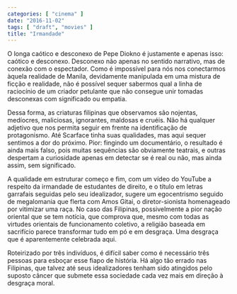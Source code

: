 ```yaml
---
categories: [ "cinema" ]
date: "2016-11-02"
tags: [ "draft", "movies" ]
title: "Irmandade"
---
```

O longa caótico e desconexo de Pepe Diokno é justamente e apenas isso: caótico e desconexo. Desconexo não apenas no sentido narrativo, mas de conexão com o espectador. Como é impossível para nós nos conectarmos àquela realidade de Manila, devidamente manipulada em uma mistura de ficção e realidade, não é possível sequer sabermos qual a linha de raciocínio de um criador petulante que não consegue unir tomadas desconexas com significado ou empatia.

Dessa forma, as criaturas filipinas que observamos são nojentas, medíocres, maliciosas, ignorantes, maldosas e cruéis. Não há qualquer adjetivo que nos permita seguir em frente na identificação de protagonismo. Até Scarface tinha suas qualidades, mas aqui sequer sentimos a dor do próximo. Pior: fingindo um documentário, o resultado é ainda mais falso, pois muitas sequências são obviamente teatrais, e outras despertam a curiosidade apenas em detectar se é real ou não, mas ainda assim, sem significado.

A qualidade em estruturar começo e fim, com um vídeo do YouTube a respeito da irmandade de estudantes de direito, e o título em letras garrafais seguidas pelo seu idealizador, sugere um egocentrismo seguido de megalomania que flerta com Amos Gitai, o diretor-sionista homenageado por vitimizar uma raça. No caso das Filipinas, possivelmente a pior nação oriental que se tem notícia, que comprova que, mesmo com todas as virtudes orientais de funcionamento coletivo, a religião baseada em sacrifício parece transformar tudo em pó e em desgraça. Uma desgraça que é aparentemente celebrada aqui.

Roteirizado por três indivíduos, é difícil saber como é necessário três pessoas para esboçar esse fiapo de história. Há algo tão errado nas Filipinas, que talvez até seus idealizadores tenham sido atingidos pelo suposto câncer que submete essa sociedade cada vez mais em direção à desgraça moral.
